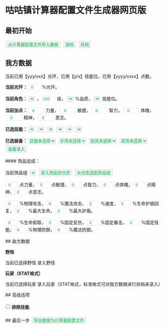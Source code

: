# 咕咕镇计算器配置文件生成器网页版
## 最初开始

<input type="button" id="newkfin" value="从计算器配置文件导入数据">
<input type="button" id="loadcard" value="读档">
<input type="button" id="savecard" value="存档">

## 我方数据

<p>当前已用【yyy/xxx】光环，已用【y/x】技能位，已用【yyyy/xxxx】点数。</p><p>
<b>当前光环：</b><input type="number" id="halo" value="0" onblur="${haloCheck}" style="width:3.2em">%光环。
</p><p>
<b>当前角色：</b><select id="yourcard">${cardList}</select>
，<input type="number" id="level" value="100" onblur="${lvCheck}" style="width:3.2em">
级，<select id="cardplus">${plusList}</select>
%品质，<select id="cardskill">${cskiList}</select>
技能位。</p><p>
<b>当前加点：</b><input type="number" class="addpoint" id="STR" value="0" onblur="${addpoint}" style="width:3.8em">
力量，<input type="number" class="addpoint" id="AGI" value="0" onblur="${addpoint}" style="width:3.8em">
敏捷，<input type="number" class="addpoint" id="INT" value="0" onblur="${addpoint}" style="width:3.8em">
智力，<input type="number" class="addpoint" id="VIT" value="0" onblur="${addpoint}" style="width:3.8em">
体魄，<input type="number" class="addpoint" id="SPR" value="0" onblur="${addpoint}" style="width:3.8em">
精神，<input type="number" class="addpoint" id="MND" value="0" onblur="${addpoint}" style="width:3.8em">
意志。</p><p>
<b>已选技能：</b><select id="skill1">${skillList}</select>
<select id="skill2">${skillList}</select>
<select id="skill3">${skillList}</select>
<select id="skill4">${skillList}</select>
<select id="skill5">${skillList}</select>
<select id="skill6">${skillList}</select>
</p><p>
<b>已选装备：</b><select id="weapons"><option value="0">武器未选择</option></select>
<select id="hands"><option value="0">手饰未选择</option></select>
<select id="armours"><option value="0">防具未选择</option></select>
<select id="earrings"><option value="0">耳饰未选择</option></select>
<input type="button" id="savecard" value="装备录入" onclick="alert('录入装备数据！')">
</p>
#### 饰品加成：
<p>
当前饰品组 <select id="jewelrygroup">${skillList}</select>
<input type="button" id="jewelryincome" value="录入饰品到仓库" onclick="alert('录入饰品到饰品仓库！')">
<input type="button" id="jewelrygroups" value="从仓库选配饰品组" onclick="alert('从饰品仓库选配饰品组！')">
</p><p><input type="number" class="jewelry" id="STR" value="0" onblur="${jewelrypt}" style="width:2.8em">
点力量，<input type="number" class="jewelry" id="AGI" value="0" onblur="${jewelrypt}" style="width:2.8em">
点敏捷，<input type="number" class="jewelry" id="INT" value="0" onblur="${jewelrypt}" style="width:2.8em">
点智力，<input type="number" class="jewelry" id="VIT" value="0" onblur="${jewelrypt}" style="width:2.8em">
点体魄，<input type="number" class="jewelry" id="SPR" value="0" onblur="${jewelrypt}" style="width:2.8em">
点精神，<input type="number" class="jewelry" id="MND" value="0" onblur="${jewelrypt}" style="width:2.8em">
点意志。
</p><p><input type="number" class="jewelry" id="PATK" value="0" onblur="${jewelryptg}" style="width:2.8em">
%物理攻击，<input type="number" class="jewelry" id="MATK" value="0" onblur="${jewelryptg}" style="width:2.8em">
%魔法攻击，<input type="number" class="jewelry" id="SPD" value="0" onblur="${jewelryptg}" style="width:2.8em">
%速度，<input type="number" class="jewelry" id="REC" value="0" onblur="${jewelryptg}" style="width:2.8em">
%生命护盾回复，<input type="number" class="jewelry" id="HP" value="0" onblur="${jewelryptg}" style="width:2.8em">
%最大生命，<input type="number" class="jewelry" id="SLD" value="0" onblur="${jewelryptg}" style="width:2.8em">
%最大护盾。
</p><p><input type="number" class="jewelry" id="LCH" value="0" onblur="${jewelryptg}" style="width:2.8em">
%生命偷取，<input type="number" class="jewelry" id="RFL" value="0" onblur="${jewelryptg}" style="width:2.8em">
%固定反伤，<input type="number" class="jewelry" id="CRT" value="0" onblur="${jewelryptg}" style="width:2.8em">
%固定暴击，<input type="number" class="jewelry" id="SKL" value="0" onblur="${jewelryptg}" style="width:2.8em">
%固定技能，<input type="number" class="jewelry" id="PDEF" value="0" onblur="${jewelryptg}" style="width:2.8em">
%物理防御，<input type="number" class="jewelry" id="MDEF" value="0" onblur="${jewelryptg}" style="width:2.8em">
%魔法防御。
</p>
## 敌方数据
<p><b>野怪</b></p><p>
当前已选择野怪 录入野怪
</p><p><b>玩家（STAT格式）</b></p><p>
当前已选择玩家 录入玩家（STAT格式，标准格式可对我方数据进行存档来录入）
</p>
## 高级选项
<h4><input type="checkbox" class="advconf" id="unskillshow"> 排除技能</h4>
<div id="unskilldiv" style="display:none">${unskill}</div>
## 最后一步
<input type="button" id="newkfin" value="导出数据为计算器配置文件">

<script type="text/javascript" src="https://sticker.inari.site/js/jquery.min.user.js"></script>
<script>
const
addpoint=`if(value<0){value=0}else if(value>2800){value=2800;}else{value=Math.floor(value);};`
,lvCheck=`if(value==0){value=0}else if(value<100){value=100;}else if(value>850){value=850;}else{value=Math.floor(value);};`
,haloCheck=`if(value<0){value=0}else if(value>400){value=400;}else{value=Math.floor(value);};`
,jewelrypt=`if(value<0){value=0}else if(value>80){value=80;}else{value=Math.floor(value);};`
,jewelryptg=`if(value<0){value=0}else if(value>10){value=10;}else{value=Math.floor(value);};`
,skillList=`
<option value="NULL">未选择</option>
<option disabled>0点</option>
<option value="SHI">启程之誓</option>
<option value="XIN">启程之心</option>
<option value="FENG">启程之风</option>
<option value="TIAO">等级挑战</option>
<option value="YA">等级压制</option>
<option disabled>20点</option>
<option value="BI">破壁之心</option>
<option value="MO">破魔之心</option>
<option value="DUN">复合护盾</option>
<option value="XUE">鲜血渴望</option>
<option value="XIAO">削骨之痛</option>
<option value="SHENG">圣盾祝福</option>
<option value="E">恶意抽奖</option>
<option disabled>30点</option>
<option value="SHANG">伤口恶化</option>
<option value="SHEN">精神创伤</option>
<option value="CI">铁甲尖刺</option>
<option value="REN">忍无可忍</option>
<option value="RE">热血战魂</option>
<option value="DIAN">点到为止</option>
<option value="WU">午时已到</option>
<option value="ZHI">纸薄命硬</option>
<option disabled>100点</option>
<option value="FEI">沸血之志</option>
<option value="BO">波澜不惊</option>
<option value="JU">飓风之力</option>
<option value="HONG">红蓝双刺</option>
<option value="JUE">荧光护盾</option>
<option value="HOU">后发制人</option>
<option value="DUNH">钝化锋芒</option>
<option value="ZI">自信回头</option>`
,cardList=`
<option value="WU">舞</option>
<option value="MO">默</option>
<option value="LIN">琳</option>
<option value="AI">艾</option>
<option value="MENG">梦</option>
<option value="WEI">薇</option>
<option value="YI">伊</option>
<option value="MING">冥</option>
<option value="MIN">命</option>
<option value="XI">希</option>
<option value="XIA">霞</option>
<option value="NAN">无</option>`
,plusList=`
<option value="0">0</option>
<option value="1">1</option>
<option value="2">2</option>
<option value="3">3</option>
<option value="4">4</option>
<option value="5">5</option>
<option value="6">6</option>
<option value="7">7</option>
<option value="8">8</option>
<option value="9">9</option>
<option value="10">10</option>`
,cskiList=`
<option value="2">2</option>
<option value="3">3</option>
<option value="4">4</option>
<option value="5">5</option>
<option value="6">6</option>
<option value="0">0</option>`
,unskill=`
<p><input type="checkbox" class="unskill" id="SHI">启程之誓
<input type="checkbox" class="unskill" id="XIN">启程之心
<input type="checkbox" class="unskill" id="FENG">启程之风
<input type="checkbox" class="unskill" id="TIAO">等级挑战
<input type="checkbox" class="unskill" id="YA">等级压制</p><p>
<input type="checkbox" class="unskill" id="BI">破壁之心
<input type="checkbox" class="unskill" id="MO">破魔之心
<input type="checkbox" class="unskill" id="DUN">复合护盾
<input type="checkbox" class="unskill" id="XUE">鲜血渴望
<input type="checkbox" class="unskill" id="XIAO">削骨之痛
<input type="checkbox" class="unskill" id="SHENG">圣盾祝福
<input type="checkbox" class="unskill" id="E">恶意抽奖</p><p>
<input type="checkbox" class="unskill" id="SHANG">伤口恶化
<input type="checkbox" class="unskill" id="SHEN">精神创伤
<input type="checkbox" class="unskill" id="CI">铁甲尖刺
<input type="checkbox" class="unskill" id="REN">忍无可忍
<input type="checkbox" class="unskill" id="RE">热血战魂
<input type="checkbox" class="unskill" id="DIAN">点到为止
<input type="checkbox" class="unskill" id="WU">午时已到
<input type="checkbox" class="unskill" id="ZHI">纸薄命硬</p><p>
<input type="checkbox" class="unskill" id="FEI">沸血之志
<input type="checkbox" class="unskill" id="BO">波澜不惊
<input type="checkbox" class="unskill" id="JU">飓风之力
<input type="checkbox" class="unskill" id="HONG">红蓝双刺
<input type="checkbox" class="unskill" id="JUE">荧光护盾
<input type="checkbox" class="unskill" id="HOU">后发制人
<input type="checkbox" class="unskill" id="DUNH">钝化锋芒
<input type="checkbox" class="unskill" id="ZI">自信回头`;

$(document).on('click',"#unskillshow", function(e){
    if(e.target.checked){ $('#unskilldiv')[0].style='display'; }
    else{ $('#unskilldiv')[0].style='display:none'; };
})
.on('click',"#loadcard", function(e){
    alert('从存档中载入角色数据并覆盖到我方数据！');
})
.on('click',"#savecard", function(e){
    alert('保存我方数据到存档，可用于假想敌录入！');
});
</script>
<style>
select,input{border: 1px solid #e5e5e5;color:#00b84f;display: inline-block; text-align: center; margin: 2px;}
[type="button"]{cursor: pointer;}
</style>
